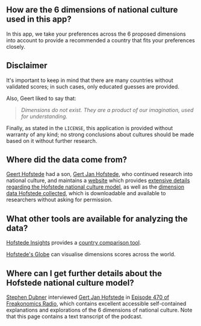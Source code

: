 ## How are the 6 dimensions of national culture used in this app?

In this app, we take your preferences across the 6 proposed dimensions into account to provide a recommended a country that fits your preferences closely.


## Disclaimer

It's important to keep in mind that there are many countries without validated scores; in such cases, only educated guesses are provided.

Also, Geert liked to say that: 
> *Dimensions do not exist. They are a product of our imagination, used for understanding.*

Finally, as stated in the `LICENSE`, this application is provided without warranty of any kind; no strong conclusions about cultures should be made based on it without further research.


## Where did the data come from?

[Geert Hofstede](https://geerthofstede.com/geert-hofstede-biography/) had a son, [Gert Jan Hofstede](https://geerthofstede.com/gert-jan-hofstede/), who continued research into national culture, and maintains a [website](https://geerthofstede.com/) which provides [extensive details regarding the Hofstede national culture model](https://geerthofstede.com/culture-geert-hofstede-gert-jan-hofstede/6d-model-of-national-culture/), as well as the [dimension data Hofstede collected](https://geerthofstede.com/research-and-vsm/dimension-data-matrix/), which is downloadable and available to researchers without asking for permission.


## What other tools are available for analyzing the data?

[Hofstede Insights](https://www.hofstede-insights.com/) provides a [country comparison tool](https://www.hofstede-insights.com/country-comparison/).

[Hofstede's Globe](https://exhibition.geerthofstede.com/hofstedes-globe/) can visualise dimensions scores across the world.


## Where can I get further details about the Hofstede national culture model? 

[Stephen Dubner](https://en.wikipedia.org/wiki/Stephen_J._Dubner) interviewed [Gert Jan Hofstede](https://geerthofstede.com/gert-jan-hofstede/) in [Episode 470 of Freakonomics Radio](https://freakonomics.com/podcast/the-pros-and-cons-of-americas-extreme-individualism-ep-470-2/), which contains excellent accessible self-contained explanations and explorations of the 6 dimensions of national culture. Note that this page contains a text transcript of the podcast.